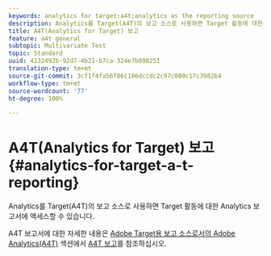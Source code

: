 ```yaml
---
keywords: analytics for target;a4t;analytics as the reporting source
description: Analytics를 Target(A4T)의 보고 소스로 사용하면 Target 활동에 대한 Analytics 보고서에 액세스할 수 있습니다.
title: A4T(Analytics for Target) 보고
feature: a4t general
subtopic: Multivariate Test
topic: Standard
uuid: 4132492b-92d7-4b21-b7ca-324e7b898251
translation-type: tm+mt
source-git-commit: 3cf1f4fa56f86c106dccdc2c97c080c17c3982b4
workflow-type: tm+mt
source-wordcount: '77'
ht-degree: 100%

---
```



# A4T(Analytics for Target) 보고{#analytics-for-target-a-t-reporting}

Analytics를 Target(A4T)의 보고 소스로 사용하면 Target 활동에 대한 Analytics 보고서에 액세스할 수 있습니다.

A4T 보고서에 대한 자세한 내용은 [Adobe Target용 보고 소스로서의 Adobe Analytics(A4T)](../c-integrating-target-with-mac/a4t/a4t.md#concept_7540C8C04259434AB6EE33B09F47A1DE) 섹션에서 [A4T 보고](../c-integrating-target-with-mac/a4t/reporting.md#concept_716AF8D545AD404EAAEE99A6DB7B9483)를 참조하십시오.
